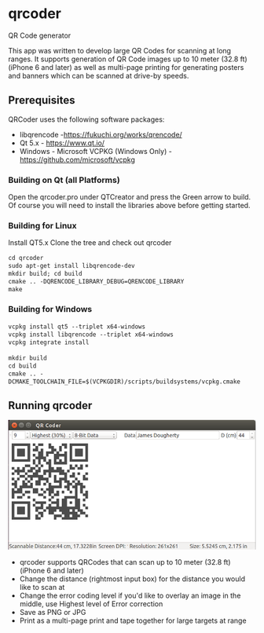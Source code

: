 # qrcoder
QR Code generator 

This app was written to develop large QR Codes for scanning at long ranges. It supports generation of QR Code images up to 10 meter (32.8 ft) (iPhone 6 and later) as well as multi-page printing for generating posters and banners which can be scanned at drive-by speeds.

## Prerequisites

QRCoder uses the following software packages:
- libqrencode -https://fukuchi.org/works/qrencode/
- Qt 5.x - https://www.qt.io/
- Windows - Microsoft VCPKG (Windows Only) - https://github.com/microsoft/vcpkg

### Building on Qt (all Platforms)
Open the qrcoder.pro under QTCreator and press the Green arrow to build. Of course you will need to install the libraries above before getting started.

### Building for Linux
Install QT5.x
Clone the tree and check out qrcoder
```
cd qrcoder
sudo apt-get install libqrencode-dev
mkdir build; cd build
cmake .. -DQRENCODE_LIBRARY_DEBUG=QRENCODE_LIBRARY
make
```

### Building for Windows
```
vcpkg install qt5 --triplet x64-windows
vcpkg install libqrencode --triplet x64-windows
vcpkg integrate install

mkdir build
cd build
cmake .. -DCMAKE_TOOLCHAIN_FILE=$(VCPKGDIR)/scripts/buildsystems/vcpkg.cmake
```
## Running qrcoder
![QRCode](https://raw.githubusercontent.com/jafrado/qrcoder/master/doc/qrcoder.png)
- qrcoder supports QRCodes that can scan up to 10 meter (32.8 ft) (iPhone 6 and later)
- Change the distance (rightmost input box) for the distance you would like to scan at
- Change the error coding level if you'd like to overlay an image in the middle, use Highest level of Error correction
- Save as PNG or JPG
- Print as a multi-page print and tape together for large targets at range



